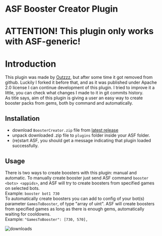 # ASF Booster Creator Plugin

# ATTENTION! This plugin only works with ASF-generic!

# Introduction
This plugin was made by [Outzzz](https://github.com/Outzzz), but after some time it got removed from github. Luckily I forked it before that, and as it was published under Apache 2.0 license I can continue development of this plugin. I tried to improve it a little, you can check what changes I made to it in git commits history.<br/>
As title says, aim of this plugin is giving a user an easy way to create booster packs from gems, both by command and automatically.

## Installation
- download `BoosterCreator.zip` file from [latest release](https://github.com/Rudokhvist/BoosterCreator/releases/latest)
- unpack downloaded .zip file to `plugins` folder inside your ASF folder.
- (re)start ASF, you should get a message indicating that plugin loaded successfully. 

## Usage
There is two ways to create boosters with this plugin: manual and automatic.
To manually create booster just send ASF command `booster <bots> <appids>`, and ASF will try to create boosters from specified games on selected bots.<br/>
Example: `booster bot1 730`<br/>
To automatically create boosters you can add to config of your bot(s) parameter `GamesToBooster`, of type "array of uint". ASF will create boosters from specified games as long as there is enough gems, automatically waiting for cooldowns.<br/>
Example: `"GamesToBooster": [730, 570],`<br/>

![downloads](https://img.shields.io/github/downloads/Rudokhvist/BoosterCreator/total.svg?style=social)

